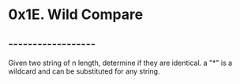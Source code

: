 # 0x1E. Wild Compare
## ------------------
Given two string of n length, determine if they are identical.
a "*" is a wildcard and can be substituted for any string.
